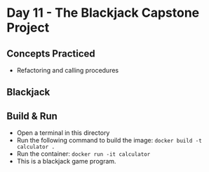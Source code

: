 # Day 11 - The Blackjack Capstone Project
## Concepts Practiced
- Refactoring and calling procedures
## Blackjack
## Build & Run 
- Open a terminal in this directory
- Run the following command to build the image:
```docker build -t calculator .```
- Run the container:
```docker run -it calculator```
- This is a blackjack game program.
